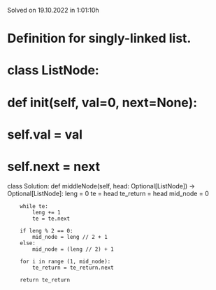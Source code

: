 Solved on 19.10.2022 in 1:01:10h

# Definition for singly-linked list.
# class ListNode:
#     def __init__(self, val=0, next=None):
#         self.val = val
#         self.next = next
class Solution:
    def middleNode(self, head: Optional[ListNode]) -> Optional[ListNode]:
        leng = 0
        te = head
        te_return = head
        mid_node = 0

        while te:
            leng += 1
            te = te.next

        if leng % 2 == 0:
            mid_node = leng // 2 + 1
        else:
            mid_node = (leng // 2) + 1

        for i in range (1, mid_node):
            te_return = te_return.next

        return te_return
            